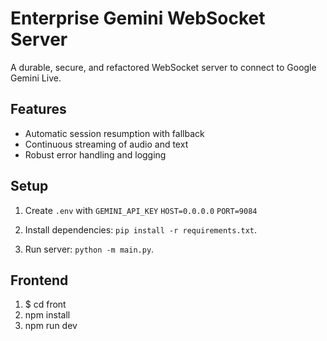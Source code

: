 # Enterprise Gemini WebSocket Server

A durable, secure, and refactored WebSocket server to connect to Google Gemini Live.

## Features
- Automatic session resumption with fallback
- Continuous streaming of audio and text
- Robust error handling and logging

## Setup
1. Create `.env` with 
`GEMINI_API_KEY`
`HOST=0.0.0.0`
`PORT=9084`

2. Install dependencies: `pip install -r requirements.txt`.
3. Run server: `python -m main.py`.

## Frontend 
1. $ cd front
2. npm install
3. npm run dev 
